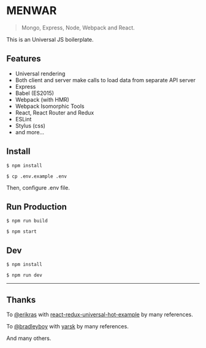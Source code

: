 # MENWAR

> Mongo, Express, Node, Webpack and React.

This is an Universal JS boilerplate.


## Features

* Universal rendering
* Both client and server make calls to load data from separate API server
* Express
* Babel (ES2015)
* Webpack (with HMR)
* Webpack Isomorphic Tools
* React, React Router and Redux
* ESLint
* Stylus (css)
* and more...


## Install

```
$ npm install

$ cp .env.example .env
```

Then, configure .env file.


## Run Production

```
$ npm run build

$ npm start
```


## Dev

```
$ npm install

$ npm run dev
```

---

## Thanks

To [@erikras](https://github.com/erikras) with [react-redux-universal-hot-example](https://github.com/erikras/react-redux-universal-hot-example/) by many references.

To [@bradleyboy](https://github.com/bradleyboy) with [yarsk](https://github.com/bradleyboy/yarsk) by many references.

And many others.

